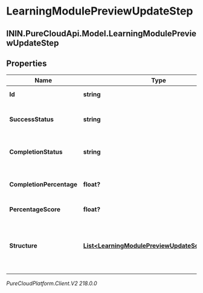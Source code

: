 # LearningModulePreviewUpdateStep

## ININ.PureCloudApi.Model.LearningModulePreviewUpdateStep

## Properties

|Name | Type | Description | Notes|
|------------ | ------------- | ------------- | -------------|
| **Id** | **string** | The id of the step | [optional] |
| **SuccessStatus** | **string** | The success status of the step | [optional] |
| **CompletionStatus** | **string** | The completion status of the step | [optional] |
| **CompletionPercentage** | **float?** | The completion percentage of the step | [optional] |
| **PercentageScore** | **float?** | Percentage Score | [optional] |
| **Structure** | [**List&lt;LearningModulePreviewUpdateScoStructure&gt;**](LearningModulePreviewUpdateScoStructure) | The structure for any SCO associated with this step | [optional] |



_PureCloudPlatform.Client.V2 218.0.0_
